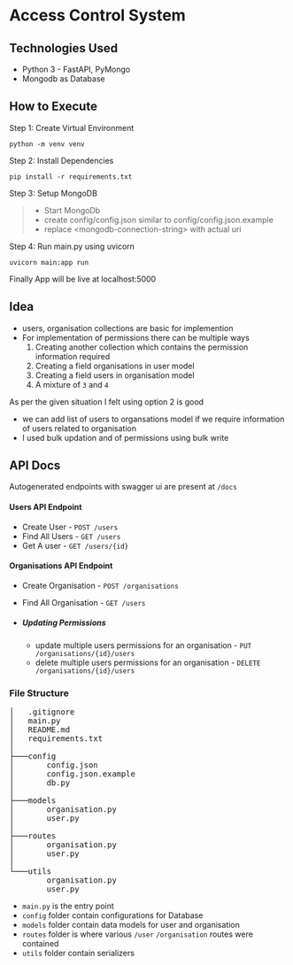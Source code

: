 # Access Control System

## Technologies Used

- Python 3 - FastAPI, PyMongo
- Mongodb as Database

## How to Execute

Step 1: Create Virtual Environment

```shell
python -m venv venv
```

Step 2: Install Dependencies

```shell
pip install -r requirements.txt
```

Step 3: Setup MongoDB

> - Start MongoDb
> - create config/config.json similar to config/config.json.example
> - replace <mongodb-connection-string\> with actual uri

Step 4: Run main.py using uvicorn

```shell
uvicorn main:app run
```

Finally App will be live at localhost:5000

## Idea

- users, organisation collections are basic for implemention
- For implementation of permissions there can be multiple ways
  1. Creating another collection which contains the permission information required
  2. Creating a field organisations in user model
  3. Creating a field users in organisation model
  4. A mixture of `3` and `4`

As per the given situation I felt using option 2 is good

- we can add list of users to organsations model if we require information of users related to organisation
- I used bulk updation and of permissions using bulk write

## API Docs

Autogenerated endpoints with swagger ui are present at `/docs`

#### Users API Endpoint

- Create User - `POST /users`
- Find All Users - `GET /users`
- Get A user - `GET /users/{id}`

#### Organisations API Endpoint

- Create Organisation - `POST /organisations`
- Find All Organisation - `GET /users`
- ##### Updating Permissions
  
  - update multiple users permissions for an organisation - `PUT /organisations/{id}/users`
  - delete multiple users permissions for an organisation - `DELETE /organisations/{id}/users`

### File Structure

<pre>
│   .gitignore
│   main.py
│   README.md
│   requirements.txt
│
├───config
│       config.json
│       config.json.example
│       db.py
│
├───models
│       organisation.py
│       user.py
│
├───routes
│       organisation.py
│       user.py
│
└───utils
        organisation.py
        user.py
</pre>

- `main.py` is the entry point
- `config` folder contain configurations for Database
- `models` folder contain data models for user and organisation
- `routes` folder is where various `/user` `/organisation` routes were contained
- `utils` folder contain serializers

